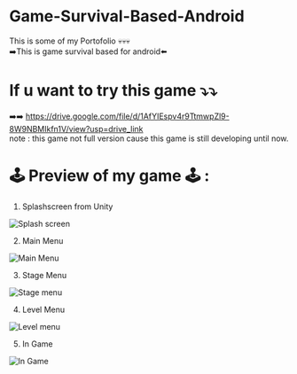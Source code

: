 # Game-Survival-Based-Android
This is some of my Portofolio 💀💀💀 <br>
➡️This is game survival based for android⬅️

# If u want to try this game ⤵️⤵️

➡️➡️ https://drive.google.com/file/d/1AfYIEspv4r9TtmwpZl9-8W9NBMIkfn1V/view?usp=drive_link <br>
note : this game not full version cause this game is still developing until now.

# 🕹 Preview of my game 🕹 :

1. Splashscreen from Unity
   
 ![Splash screen](https://github.com/Hanzwellz/Game-Survival-Based-Android/assets/140514120/cec79bb4-1a06-49c8-8b51-11201a7458d4)

2. Main  Menu

![Main Menu](https://github.com/Hanzwellz/Game-Survival-Based-Android/assets/140514120/970f92f4-6420-4c5d-b4b0-205ab0587c48)

3. Stage Menu

![Stage menu](https://github.com/Hanzwellz/Game-Survival-Based-Android/assets/140514120/948d2420-ef54-448f-8533-d4d3fe71c13e)

4. Level Menu

![Level menu](https://github.com/Hanzwellz/Game-Survival-Based-Android/assets/140514120/5b2fba23-b131-43be-a6e0-85755d728358)

5. In Game

![In Game](https://github.com/Hanzwellz/Game-Survival-Based-Android/assets/140514120/50f63787-9701-4f58-92cb-7023fc09f3c0)
